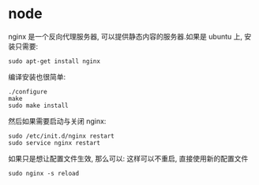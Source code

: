  # node

nginx 是一个反向代理服务器, 可以提供静态内容的服务器.如果是 ubuntu 上, 安装只需要:
```
sudo apt-get install nginx
```
编译安装也很简单:
```
./configure
make
sudo make install
```
然后如果需要启动与关闭 nginx:
```
sudo /etc/init.d/nginx restart
sudo service nginx restart
```
如果只是想让配置文件生效, 那么可以: 这样可以不重启, 直接使用新的配置文件
```
sudo nginx -s reload
```
